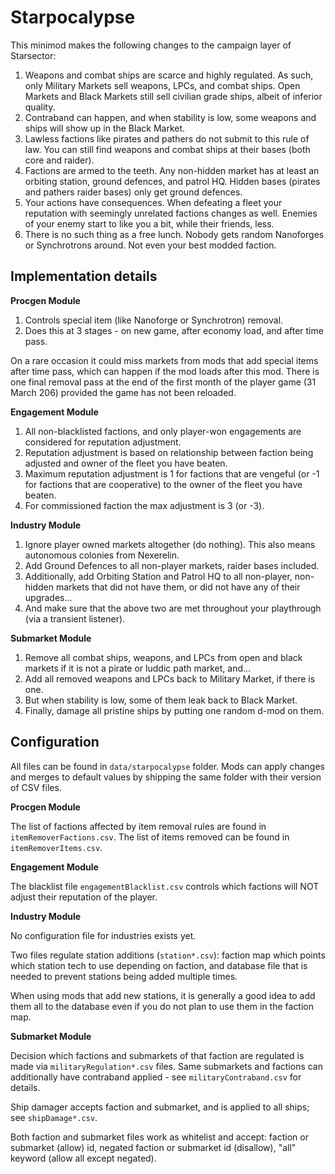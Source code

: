 # Starpocalypse

This minimod makes the following changes to the campaign layer of Starsector:

1. Weapons and combat ships are scarce and highly regulated. As such, only Military Markets sell weapons, LPCs, and combat ships. Open Markets and Black Markets still sell civilian grade ships, albeit of inferior quality.
1. Contraband can happen, and when stability is low, some weapons and ships will show up in the Black Market.
1. Lawless factions like pirates and pathers do not submit to this rule of law. You can still find weapons and combat ships at their bases (both core and raider).
1. Factions are armed to the teeth. Any non-hidden market has at least an orbiting station, ground defences, and patrol HQ. Hidden bases (pirates and pathers raider bases) only get ground defences.
1. Your actions have consequences. When defeating a fleet your reputation with seemingly unrelated factions changes as well. Enemies of your enemy start to like you a bit, while their friends, less.
1. There is no such thing as a free lunch. Nobody gets random Nanoforges or Synchrotrons around. Not even your best modded faction.

## Implementation details

**Procgen Module**

1. Controls special item (like Nanoforge or Synchrotron) removal.
1. Does this at 3 stages - on new game, after economy load, and after time pass.

On a rare occasion it could miss markets from mods that add special items after time pass, which can happen if the mod loads after this mod.
There is one final removal pass at the end of the first month of the player game (31 March 206) provided the game has not been reloaded.

**Engagement Module**

1. All non-blacklisted factions, and only player-won engagements are considered for reputation adjustment.
1. Reputation adjustment is based on relationship between faction being adjusted and owner of the fleet you have beaten.
1. Maximum reputation adjustment is 1 for factions that are vengeful (or -1 for factions that are cooperative) to the owner of the fleet you have beaten.
1. For commissioned faction the max adjustment is 3 (or -3).

**Industry Module**

1. Ignore player owned markets altogether (do nothing). This also means autonomous colonies from Nexerelin.
1. Add Ground Defences to all non-player markets, raider bases included.
1. Additionally, add Orbiting Station and Patrol HQ to all non-player, non-hidden markets that did not have them, or did not have any of their upgrades...
1. And make sure that the above two are met throughout your playthrough (via a transient listener).

**Submarket Module**

1. Remove all combat ships, weapons, and LPCs from open and black markets if it is not a pirate or luddic path market, and...
1. Add all removed weapons and LPCs back to Military Market, if there is one.
1. But when stability is low, some of them leak back to Black Market.
1. Finally, damage all pristine ships by putting one random d-mod on them.

## Configuration

All files can be found in `data/starpocalypse` folder.
Mods can apply changes and merges to default values by shipping the same folder with their version of CSV files.

**Procgen Module**

The list of factions affected by item removal rules are found in `itemRemoverFactions.csv`.
The list of items removed can be found in `itemRemoverItems.csv`.

**Engagement Module**

The blacklist file `engagementBlacklist.csv` controls which factions will NOT adjust their reputation of the player.

**Industry Module**

No configuration file for industries exists yet.

Two files regulate station additions (`station*.csv`): faction map which points which station tech to use depending on faction, and database file that is needed to prevent stations being added multiple times.

When using mods that add new stations, it is generally a good idea to add them all to the database even if you do not plan to use them in the faction map.

**Submarket Module**

Decision which factions and submarkets of that faction are regulated is made via `militaryRegulation*.csv` files.
Same submarkets and factions can additionally have contraband applied - see `militaryContraband.csv` for details.

Ship damager accepts faction and submarket, and is applied to all ships; see `shipDamage*.csv`.

Both faction and submarket files work as whitelist and accept: faction or submarket (allow) id, negated faction or submarket id (disallow), "all" keyword (allow all except negated).
